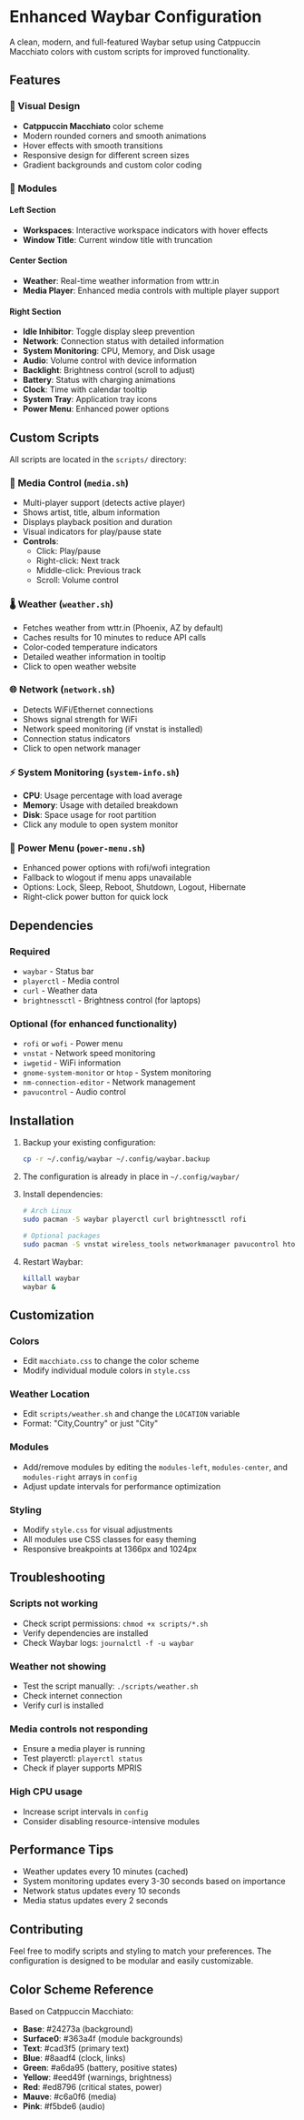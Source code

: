 # Enhanced Waybar Configuration

A clean, modern, and full-featured Waybar setup using Catppuccin Macchiato colors with custom scripts for improved functionality.

## Features

### 🎨 Visual Design
- **Catppuccin Macchiato** color scheme
- Modern rounded corners and smooth animations
- Hover effects with smooth transitions
- Responsive design for different screen sizes
- Gradient backgrounds and custom color coding

### 📱 Modules

#### Left Section
- **Workspaces**: Interactive workspace indicators with hover effects
- **Window Title**: Current window title with truncation

#### Center Section
- **Weather**: Real-time weather information from wttr.in
- **Media Player**: Enhanced media controls with multiple player support

#### Right Section
- **Idle Inhibitor**: Toggle display sleep prevention
- **Network**: Connection status with detailed information
- **System Monitoring**: CPU, Memory, and Disk usage
- **Audio**: Volume control with device information
- **Backlight**: Brightness control (scroll to adjust)
- **Battery**: Status with charging animations
- **Clock**: Time with calendar tooltip
- **System Tray**: Application tray icons
- **Power Menu**: Enhanced power options

## Custom Scripts

All scripts are located in the `scripts/` directory:

### 🎵 Media Control (`media.sh`)
- Multi-player support (detects active player)
- Shows artist, title, album information
- Displays playback position and duration
- Visual indicators for play/pause state
- **Controls**:
  - Click: Play/pause
  - Right-click: Next track
  - Middle-click: Previous track
  - Scroll: Volume control

### 🌡️ Weather (`weather.sh`)
- Fetches weather from wttr.in (Phoenix, AZ by default)
- Caches results for 10 minutes to reduce API calls
- Color-coded temperature indicators
- Detailed weather information in tooltip
- Click to open weather website

### 🌐 Network (`network.sh`)
- Detects WiFi/Ethernet connections
- Shows signal strength for WiFi
- Network speed monitoring (if vnstat is installed)
- Connection status indicators
- Click to open network manager

### ⚡ System Monitoring (`system-info.sh`)
- **CPU**: Usage percentage with load average
- **Memory**: Usage with detailed breakdown
- **Disk**: Space usage for root partition
- Click any module to open system monitor

### 🔌 Power Menu (`power-menu.sh`)
- Enhanced power options with rofi/wofi integration
- Fallback to wlogout if menu apps unavailable
- Options: Lock, Sleep, Reboot, Shutdown, Logout, Hibernate
- Right-click power button for quick lock

## Dependencies

### Required
- `waybar` - Status bar
- `playerctl` - Media control
- `curl` - Weather data
- `brightnessctl` - Brightness control (for laptops)

### Optional (for enhanced functionality)
- `rofi` or `wofi` - Power menu
- `vnstat` - Network speed monitoring
- `iwgetid` - WiFi information
- `gnome-system-monitor` or `htop` - System monitoring
- `nm-connection-editor` - Network management
- `pavucontrol` - Audio control

## Installation

1. Backup your existing configuration:
   ```bash
   cp -r ~/.config/waybar ~/.config/waybar.backup
   ```

2. The configuration is already in place in `~/.config/waybar/`

3. Install dependencies:
   ```bash
   # Arch Linux
   sudo pacman -S waybar playerctl curl brightnessctl rofi
   
   # Optional packages
   sudo pacman -S vnstat wireless_tools networkmanager pavucontrol htop
   ```

4. Restart Waybar:
   ```bash
   killall waybar
   waybar &
   ```

## Customization

### Colors
- Edit `macchiato.css` to change the color scheme
- Modify individual module colors in `style.css`

### Weather Location
- Edit `scripts/weather.sh` and change the `LOCATION` variable
- Format: "City,Country" or just "City"

### Modules
- Add/remove modules by editing the `modules-left`, `modules-center`, and `modules-right` arrays in `config`
- Adjust update intervals for performance optimization

### Styling
- Modify `style.css` for visual adjustments
- All modules use CSS classes for easy theming
- Responsive breakpoints at 1366px and 1024px

## Troubleshooting

### Scripts not working
- Check script permissions: `chmod +x scripts/*.sh`
- Verify dependencies are installed
- Check Waybar logs: `journalctl -f -u waybar`

### Weather not showing
- Test the script manually: `./scripts/weather.sh`
- Check internet connection
- Verify curl is installed

### Media controls not responding
- Ensure a media player is running
- Test playerctl: `playerctl status`
- Check if player supports MPRIS

### High CPU usage
- Increase script intervals in `config`
- Consider disabling resource-intensive modules

## Performance Tips

- Weather updates every 10 minutes (cached)
- System monitoring updates every 3-30 seconds based on importance
- Network status updates every 10 seconds
- Media status updates every 2 seconds

## Contributing

Feel free to modify scripts and styling to match your preferences. The configuration is designed to be modular and easily customizable.

## Color Scheme Reference

Based on Catppuccin Macchiato:
- **Base**: #24273a (background)
- **Surface0**: #363a4f (module backgrounds)
- **Text**: #cad3f5 (primary text)
- **Blue**: #8aadf4 (clock, links)
- **Green**: #a6da95 (battery, positive states)
- **Yellow**: #eed49f (warnings, brightness)
- **Red**: #ed8796 (critical states, power)
- **Mauve**: #c6a0f6 (media)
- **Pink**: #f5bde6 (audio)
